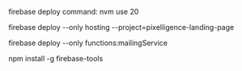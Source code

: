 firebase deploy command:
nvm use 20

firebase deploy --only hosting --project=pixelligence-landing-page


firebase deploy --only functions:mailingService


   npm install -g firebase-tools